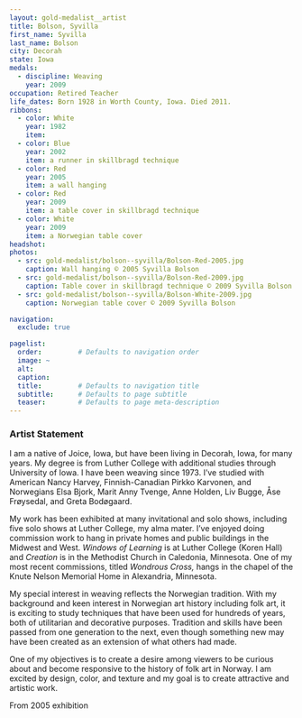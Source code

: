```yaml
---
layout: gold-medalist__artist
title: Bolson, Syvilla
first_name: Syvilla
last_name: Bolson
city: Decorah
state: Iowa
medals: 
  - discipline: Weaving
    year: 2009
occupation: Retired Teacher
life_dates: Born 1928 in Worth County, Iowa. Died 2011.
ribbons:
  - color: White
    year: 1982
    item: 
  - color: Blue
    year: 2002
    item: a runner in skillbragd technique
  - color: Red
    year: 2005
    item: a wall hanging
  - color: Red
    year: 2009
    item: a table cover in skillbragd technique
  - color: White 
    year: 2009
    item: a Norwegian table cover
headshot:
photos:
  - src: gold-medalist/bolson--syvilla/Bolson-Red-2005.jpg
    caption: Wall hanging © 2005 Syvilla Bolson
  - src: gold-medalist/bolson--syvilla/Bolson-Red-2009.jpg
    caption: Table cover in skillbragd technique © 2009 Syvilla Bolson
  - src: gold-medalist/bolson--syvilla/Bolson-White-2009.jpg
    caption: Norwegian table cover © 2009 Syvilla Bolson

navigation:
  exclude: true

pagelist:
  order:         # Defaults to navigation order  
  image: ~
  alt:
  caption:
  title:         # Defaults to navigation title
  subtitle:      # Defaults to page subtitle
  teaser:        # Defaults to page meta-description  
---
```

### Artist Statement

I am a native of Joice, Iowa, but have been living in Decorah, Iowa, for many years. My degree is from Luther College with additional studies through University of Iowa. I have been weaving since 1973. I’ve studied with American Nancy Harvey, Finnish-Canadian Pirkko Karvonen, and Norwegians Elsa Bjork, Marit Anny Tvenge, Anne Holden, Liv Bugge, Åse Frøysedal, and Greta Bodøgaard. 

My work has been exhibited at many invitational and solo shows, including five solo shows at Luther College, my alma mater. I’ve enjoyed doing commission work to hang in private homes and public buildings in the Midwest and West. _Windows of Learning_ is at Luther College (Koren Hall) and _Creation_ is in the Methodist Church in Caledonia, Minnesota. One of my most recent commissions, titled _Wondrous Cross,_ hangs in the chapel of the Knute Nelson Memorial Home in Alexandria, Minnesota. 

My special interest in weaving reflects the Norwegian tradition. With my background and keen interest in Norwegian art history including folk art, it is exciting to study techniques that have been used for hundreds of years, both of utilitarian and decorative purposes. Tradition and skills have been passed from one generation to the next, even though something new may have been created as an extension of what others had made.

One of my objectives is to create a desire among viewers to be curious about and become responsive to the history of folk art in Norway. I am excited by design, color, and texture and my goal is to create attractive and artistic work.

From 2005 exhibition